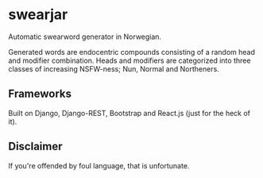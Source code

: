 # swearjar
Automatic swearword generator in Norwegian.

Generated words are endocentric compounds consisting of a random head and modifier combination. Heads and modifiers are categorized into three classes of increasing NSFW-ness; Nun, Normal and Northeners.

## Frameworks
Built on Django, Django-REST, Bootstrap and React.js (just for the heck of it).

## Disclaimer
If you're offended by foul language, that is unfortunate.
